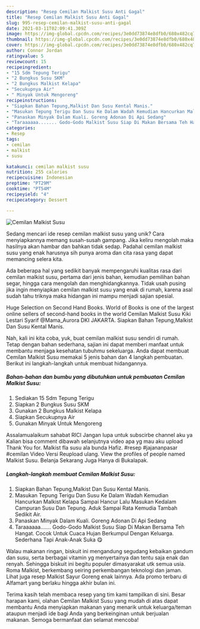 ```yaml
---
description: "Resep Cemilan Malkist Susu Anti Gagal"
title: "Resep Cemilan Malkist Susu Anti Gagal"
slug: 995-resep-cemilan-malkist-susu-anti-gagal
date: 2021-03-11T02:09:41.309Z
image: https://img-global.cpcdn.com/recipes/3e0dd73874e8dfb0/680x482cq70/cemilan-malkist-susu-foto-resep-utama.jpg
thumbnail: https://img-global.cpcdn.com/recipes/3e0dd73874e8dfb0/680x482cq70/cemilan-malkist-susu-foto-resep-utama.jpg
cover: https://img-global.cpcdn.com/recipes/3e0dd73874e8dfb0/680x482cq70/cemilan-malkist-susu-foto-resep-utama.jpg
author: Connor Jordan
ratingvalue: 5
reviewcount: 15
recipeingredient:
- "15 Sdm Tepung Terigu"
- "2 Bungkus Susu SKM"
- "2 Bungkus Malkist Kelapa"
- "Secukupnya Air"
- " Minyak Untuk Mengoreng"
recipeinstructions:
- "Siapkan Bahan Tepung,Malkist Dan Susu Kental Manis."
- "Masukan Tepung Terigu Dan Susu Ke Dalam Wadah Kemudian Hancurkan Malkist Kelapa Sampai Hancur Lalu Masukan Kedalam Campuran Susu Dan Tepung. Aduk Sampai Rata Kemudia Tambah Sedikit Air."
- "Panaskan Minyak Dalam Kuali. Goreng Adonan Di Api Sedang"
- "Taraaaaaa....... Godo-Godo Malkist Susu Siap Di Makan Bersama Teh Hangat. Cocok Untuk Cuaca Hujan Berkumpul Dengan Keluarga. Sederhana Tapi Anak-Anak Suka 😋"
categories:
- Resep
tags:
- cemilan
- malkist
- susu

katakunci: cemilan malkist susu 
nutrition: 255 calories
recipecuisine: Indonesian
preptime: "PT29M"
cooktime: "PT54M"
recipeyield: "4"
recipecategory: Dessert

---
```



![Cemilan Malkist Susu](https://img-global.cpcdn.com/recipes/3e0dd73874e8dfb0/680x482cq70/cemilan-malkist-susu-foto-resep-utama.jpg)

Sedang mencari ide resep cemilan malkist susu yang unik? Cara menyiapkannya memang susah-susah gampang. Jika keliru mengolah maka hasilnya akan hambar dan bahkan tidak sedap. Padahal cemilan malkist susu yang enak harusnya sih punya aroma dan cita rasa yang dapat memancing selera kita.

Ada beberapa hal yang sedikit banyak mempengaruhi kualitas rasa dari cemilan malkist susu, pertama dari jenis bahan, kemudian pemilihan bahan segar, hingga cara mengolah dan menghidangkannya. Tidak usah pusing jika ingin menyiapkan cemilan malkist susu yang enak di rumah, karena asal sudah tahu triknya maka hidangan ini mampu menjadi sajian spesial.

Huge Selection on Second Hand Books. World of Books is one of the largest online sellers of second-hand books in the world Cemilan Malkist Susu Kiki Lestari Syarif @Mama_Aurora DKI JAKARTA. Siapkan Bahan Tepung,Malkist Dan Susu Kental Manis.


Nah, kali ini kita coba, yuk, buat cemilan malkist susu sendiri di rumah. Tetap dengan bahan sederhana, sajian ini dapat memberi manfaat untuk membantu menjaga kesehatan tubuhmu sekeluarga. Anda dapat membuat Cemilan Malkist Susu memakai 5 jenis bahan dan 4 langkah pembuatan. Berikut ini langkah-langkah untuk membuat hidangannya.

<!--inarticleads1-->

##### Bahan-bahan dan bumbu yang dibutuhkan untuk pembuatan Cemilan Malkist Susu:

1. Sediakan 15 Sdm Tepung Terigu
1. Siapkan 2 Bungkus Susu SKM
1. Gunakan 2 Bungkus Malkist Kelapa
1. Siapkan Secukupnya Air
1. Gunakan  Minyak Untuk Mengoreng


Assalamualaikum sahabat RICI Jangan lupa untuk subscirbe channel aku ya Kalian bisa comment dibawah selanjutnya video apa yg mau aku upload Thank You for. Malkist fla susu ala bunda Hafiz. #resep #jajananpasar #cemilan Video Versi Reupload ulang. View the profiles of people named Malkist Susu. Belanja Sekarang Juga Hanya di Bukalapak. 

<!--inarticleads2-->

##### Langkah-langkah membuat Cemilan Malkist Susu:

1. Siapkan Bahan Tepung,Malkist Dan Susu Kental Manis.
1. Masukan Tepung Terigu Dan Susu Ke Dalam Wadah Kemudian Hancurkan Malkist Kelapa Sampai Hancur Lalu Masukan Kedalam Campuran Susu Dan Tepung. Aduk Sampai Rata Kemudia Tambah Sedikit Air.
1. Panaskan Minyak Dalam Kuali. Goreng Adonan Di Api Sedang
1. Taraaaaaa....... Godo-Godo Malkist Susu Siap Di Makan Bersama Teh Hangat. Cocok Untuk Cuaca Hujan Berkumpul Dengan Keluarga. Sederhana Tapi Anak-Anak Suka 😋


Walau makanan ringan, biskuit ini mengandung segudang kebaikan gandum dan susu, serta berbagai vitamin yg menyertainya dan tentu saja enak dan renyah. Sehingga biskuit ini begitu populer dimasyarakat utk semua usia. Roma Malkist, berkembang seiring perkembangan teknologi dan jaman. Lihat juga resep Malkist Sayur Goreng enak lainnya. Ada promo terbaru di Alfamart yang berlaku hingga akhir bulan ini. 

Terima kasih telah membaca resep yang tim kami tampilkan di sini. Besar harapan kami, olahan Cemilan Malkist Susu yang mudah di atas dapat membantu Anda menyiapkan makanan yang menarik untuk keluarga/teman ataupun menjadi ide bagi Anda yang berkeinginan untuk berjualan makanan. Semoga bermanfaat dan selamat mencoba!
